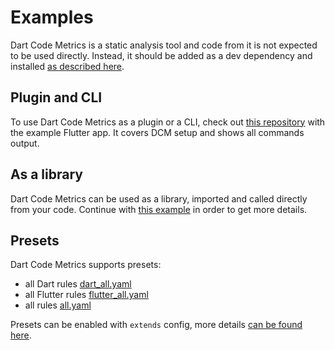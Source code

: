 # Examples

Dart Code Metrics is a static analysis tool and code from it is not expected to be used directly. Instead, it should be added as a dev dependency and installed [as described here](https://dartcodemetrics.dev/docs/getting-started/installation).

## Plugin and CLI

To use Dart Code Metrics as a plugin or a CLI, check out [this repository](https://github.com/dart-code-checker/dart-code-metrics-example) with the example Flutter app. It covers DCM setup and shows all commands output.

## As a library

Dart Code Metrics can be used as a library, imported and called directly from your code. Continue with [this example](https://github.com/dart-code-checker/dart-code-metrics/blob/master/example/lib/main.dart) in order to get more details.

## Presets

Dart Code Metrics supports presets:

- all Dart rules [dart_all.yaml](https://github.com/dart-code-checker/dart-code-metrics/blob/master/lib/presets/dart_all.yaml)
- all Flutter rules [flutter_all.yaml](https://github.com/dart-code-checker/dart-code-metrics/blob/master/lib/presets/flutter_all.yaml)
- all rules [all.yaml](https://github.com/dart-code-checker/dart-code-metrics/blob/master/lib/presets/all.yaml)

Presets can be enabled with `extends` config, more details [can be found here](https://dartcodemetrics.dev/docs/getting-started/configuration#extending-an-existing-configuration-preset).
